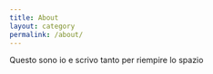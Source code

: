 ```yaml
---
title: About
layout: category
permalink: /about/
---
```


Questo sono io e scrivo tanto per riempire lo spazio
